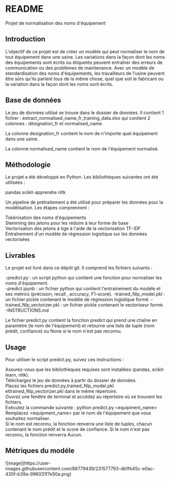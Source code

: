 <h1>README</h1>
Projet de normalisation des noms d'équipement

<h2>Introduction</h2>
L'objectif de ce projet est de créer un modèle qui peut normaliser le nom de tout équipement dans une usine. Les variations dans la façon dont les noms des équipements sont écrits ou étiquetés peuvent entraîner des erreurs de communication ou des problèmes de maintenance. Avec un modèle de standardisation des noms d'équipements, les travailleurs de l'usine peuvent être sûrs qu'ils parlent tous de la même chose, quel que soit le fabricant ou la variation dans la façon dont les noms sont écrits.

<h2>Base de données</h2>
Le jeu de données utilisé se trouve dans le dossier de données. Il contient 1 fichier : extract_normalised_name_fr_training_data.xlsx qui contient 2 colonnes : désignation_fr et normalised_name.

La colonne designation_fr contient le nom de n'importe quel équipement dans une usine.

La colonne normalised_name contient le nom de l'équipement normalisé.
<h2>Méthodologie</h2>

Le projet a été développé en Python. Les bibliothèques suivantes ont été utilisées :

pandas
scikit-apprendre
nltk

Un pipeline de prétraitement a été utilisé pour préparer les données pour la modélisation. Les étapes comprennent :

Tokénisation des noms d'équipements<br>
Stemming des jetons pour les réduire à leur forme de base<br>
Vectorisation des jetons à tige à l'aide de la vectorisation TF-IDF<br>
Entraînement d'un modèle de régression logistique sur les données vectorisées<br>

<h2>Livrables</h2>
Le projet est livré dans ce dépôt git. Il comprend les fichiers suivants :

-predict.py : un script python qui contient une fonction pour normaliser les noms d'équipement.<br>
-predict.ipynb : un fichier python qui contient l'entrainement du modéle et ses metrics (précision, recall , accuracy, F1-score).
-trained_Nlp_model.pkl : un fichier pickle contenant le modèle de régression logistique formé.
-trained_Nlp_vectorizer.pkl : un fichier pickle contenant le vectoriseur formé.
-INSTRUCTIONS.md 

Le fichier predict.py contient la fonction predict qui prend une chaîne en paramètre (le nom de l'équipement) et retourne une liste de tuple (nom prédit, confiance) ou None si le nom n'est pas reconnu.
<h2>Usage</h2>

Pour utiliser le script predict.py, suivez ces instructions :

Assurez-vous que les bibliothèques requises sont installées (pandas, scikit-learn, nltk).<br>
Téléchargez le jeu de données à partir du dossier de données.<br>
Placez les fichiers predict.py,trained_Nlp_model.pkl ettrained_Nlp_vectorizer.pkl dans le même répertoire.<br>
Ouvrez une fenêtre de terminal et accédez au répertoire où se trouvent les fichiers.<br>
Exécutez la commande suivante : python predict.py <equipment_name><br>
Remplacez <equipment_name> par le nom de l'équipement que vous souhaitez normaliser.<br>
Si le nom est reconnu, la fonction renverra une liste de tuples, chacun contenant le nom prédit et le score de confiance. Si le nom n'est pas reconnu, la fonction renverra Aucun.<br>
<h2>Métriques du modéle</h2>
![image](https://user-images.githubusercontent.com/88779439/231577793-db1fb45c-e0ac-430f-b39a-996031f7e50a.png)
